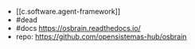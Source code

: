
- [[c.software.agent-framework]]
- #dead
- #docs https://osbrain.readthedocs.io/
- repo: https://github.com/opensistemas-hub/osbrain
